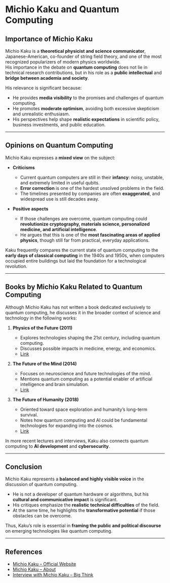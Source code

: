 # Michio Kaku and Quantum Computing

## Importance of Michio Kaku

Michio Kaku is a **theoretical physicist and science communicator**, Japanese-American, co-founder of string field theory, and one of the most recognized popularizers of modern physics worldwide.  
His importance in the debate on **quantum computing** does not lie in technical research contributions, but in his role as a **public intellectual** and **bridge between academia and society**.

His relevance is significant because:
- He provides **media visibility** to the promises and challenges of quantum computing.  
- He promotes **moderate optimism**, avoiding both excessive skepticism and unrealistic enthusiasm.  
- His perspectives help shape **realistic expectations** in scientific policy, business investments, and public education.  

---

## Opinions on Quantum Computing

Michio Kaku expresses a **mixed view** on the subject:

- **Criticisms**  
  - Current quantum computers are still in their **infancy**: noisy, unstable, and extremely limited in useful qubits.  
  - **Error correction** is one of the hardest unsolved problems in the field.  
  - The timelines presented by companies are often **exaggerated**, and widespread use is still decades away.  

- **Positive aspects**  
  - If those challenges are overcome, quantum computing could **revolutionize cryptography, materials science, personalized medicine, and artificial intelligence**.  
  - He argues that this is one of the **most fascinating areas of applied physics**, though still far from practical, everyday applications.  

Kaku frequently compares the current state of quantum computing to the **early days of classical computing** in the 1940s and 1950s, when computers occupied entire buildings but laid the foundation for a technological revolution.  

---

## Books by Michio Kaku Related to Quantum Computing

Although Michio Kaku has not written a book dedicated exclusively to quantum computing, he discusses it in the broader context of science and technology in the following works:

1. **Physics of the Future (2011)**  
   - Explores technologies shaping the 21st century, including quantum computing.  
   - Discusses possible impacts in medicine, energy, and economics.  
   - [Link](https://www.brautech.co.za/info/FuturePhysics.pdf)  

2. **The Future of the Mind (2014)**  
   - Focuses on neuroscience and future technologies of the mind.  
   - Mentions quantum computing as a potential enabler of artificial intelligence and brain simulation.  
   - [Link](https://www.buscalibre.com.co/libro-the-future-of-the-mind-the-scientific-quest-to-understand-enhance-and-empower-the-mind/9780307473349/p/48394224/)  

3. **The Future of Humanity (2018)**  
   - Oriented toward space exploration and humanity’s long-term survival.  
   - Notes how quantum computing and AI could be fundamental technologies for expanding into the cosmos.  
   - [Link](https://www.buscalibre.com.co/libro-el-futuro-de-la-humanidad-the-future-of-humanity/9788499928364/p/50847333)  

In more recent lectures and interviews, Kaku also connects quantum computing to **AI development** and **cybersecurity**.

---

## Conclusion

Michio Kaku represents a **balanced and highly visible voice** in the discussion of quantum computing.  
- He is not a developer of quantum hardware or algorithms, but his **cultural and communicative impact** is significant.  
- His critiques emphasize the **realistic technical difficulties** of the field.  
- At the same time, he highlights the **transformative potential** if those obstacles can be overcome.  

Thus, Kaku’s role is essential in **framing the public and political discourse** on emerging technologies like quantum computing.

---

## References

- [Michio Kaku – Official Website](https://mkaku.org/)  
- [Michio Kaku – About](https://mkaku.org/home/about)  
- [Interview with Michio Kaku – Big Think](https://www.youtube.com/watch?v=PYgJkTL5MRg)